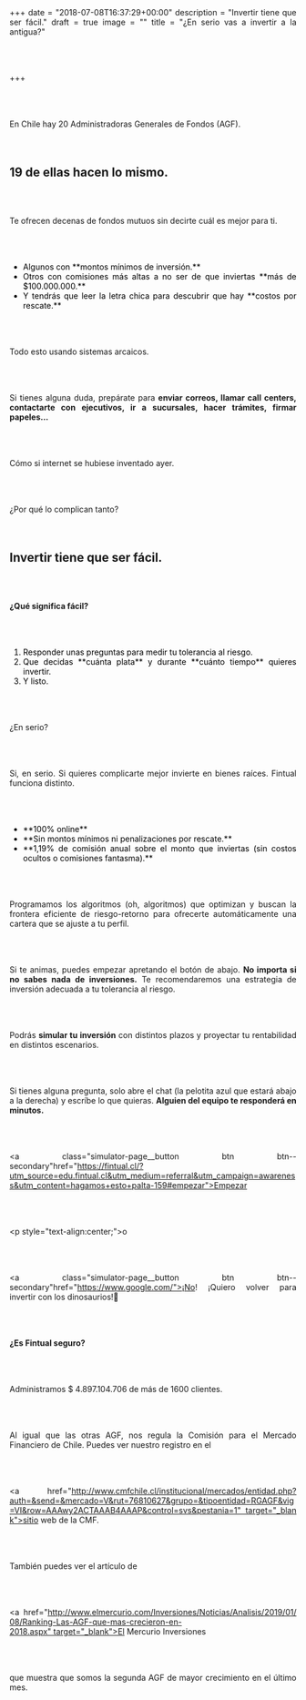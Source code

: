 +++
date = "2018-07-08T16:37:29+00:00"
description = "Invertir tiene que ser fácil."
draft = true
image = ""
title = "¿En serio vas a invertir a la antigua?"

+++
<style>

p { margin:4rem 0px; text-align:justify; }

ul { margin:4rem 0px; text-align:justify; color:black; }

ol { margin:4rem 0px; text-align:justify; color:black; }

.footer-big__overlap { padding-bottom:0px; }

.image-wrapper {

text-align: center;

}

.image-wrapper img {

width: 60%; text-align: center; margin: 40px 0px;

}

@media (max-width: 768px)  {

.image-wrapper img {

width: 100%;

}

}

</style>

En Chile hay 20 Administradoras Generales de Fondos (AGF).

## 19 de ellas hacen lo mismo.

Te ofrecen decenas de fondos mutuos sin decirte cuál es mejor para ti.

<ul>

<li>Algunos con **montos mínimos de inversión.**</li>

<li>Otros con comisiones más altas a no ser de que inviertas **más de $100.000.000.**</li>

<li>Y tendrás que leer la letra chica para descubrir que hay **costos por rescate.**</li>

</ul>

Todo esto usando sistemas arcaicos.

Si tienes alguna duda, prepárate para **enviar correos, llamar call centers, contactarte con ejecutivos, ir a sucursales, hacer trámites, firmar papeles...**

Cómo si internet se hubiese inventado ayer.

¿Por qué lo complican tanto?

## Invertir tiene que ser fácil.

**¿Qué significa fácil?**

<ol>

<li>Responder unas preguntas para medir tu tolerancia al riesgo.</li>

<li>Que decidas **cuánta plata** y durante **cuánto tiempo** quieres invertir.</li>

<li>Y listo.</li>

</ol>

</p>

¿En serio?

Si, en serio. Si quieres complicarte mejor invierte en bienes raíces. Fintual funciona distinto.

<ul>

<li>**100% online**</li>

<li>**Sin montos mínimos ni penalizaciones por rescate.**</li>

<li>**1,19% de comisión anual sobre el monto que inviertas (sin costos ocultos o comisiones fantasma).**</li>

</ul>

Programamos los algoritmos (oh, algoritmos) que optimizan y buscan la frontera eficiente de riesgo-retorno para ofrecerte automáticamente una cartera que se ajuste a tu perfil.

Si te animas, puedes empezar apretando el botón de abajo. **No importa si no sabes nada de inversiones.** Te recomendaremos una estrategia de inversión adecuada a tu tolerancia al riesgo.

Podrás **simular tu inversión** con distintos plazos y proyectar tu rentabilidad en distintos escenarios.

Si tienes alguna pregunta, solo abre el chat (la pelotita azul que estará abajo a la derecha) y escríbe lo que quieras. **Alguien del equipo te responderá en minutos.**

<p style="text-align:center">

<a class="simulator-page__button btn btn--secondary"href="https://fintual.cl/?utm_source=edu.fintual.cl&utm_medium=referral&utm_campaign=awareness&utm_content=hagamos+esto+palta-159#empezar">Empezar</a>

</p>

<p style="text-align:center;">o</p>

<p style="text-align:center">

<a class="simulator-page__button btn btn--secondary"href="https://www.google.com/">¡No! ¡Quiero volver para invertir con los dinosaurios!🦖</a>

</p>

**¿Es Fintual seguro?**

Administramos $ 4.897.104.706 de más de 1600 clientes.

Al igual que las otras AGF, nos regula la Comisión para el Mercado Financiero de Chile. Puedes ver nuestro registro en el

<a href="http://www.cmfchile.cl/institucional/mercados/entidad.php?auth=&send=&mercado=V&rut=76810627&grupo=&tipoentidad=RGAGF&vig=VI&row=AAAwy2ACTAAAB4AAAP&control=svs&pestania=1" target="_blank">sitio web de la CMF.</a>

También puedes ver el artículo de 

<a href="http://www.elmercurio.com/Inversiones/Noticias/Analisis/2019/01/08/Ranking-Las-AGF-que-mas-crecieron-en-2018.aspx" target="_blank">El Mercurio Inversiones</a>

que muestra que somos la segunda AGF de mayor crecimiento en el último mes.